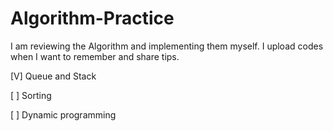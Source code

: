 # Algorithm-Practice

I am reviewing the Algorithm and implementing them myself.
I upload codes when I want to remember and share tips.

<My Plan>
[V] Queue and Stack
  
[ ] Sorting
  
[ ] Dynamic programming
